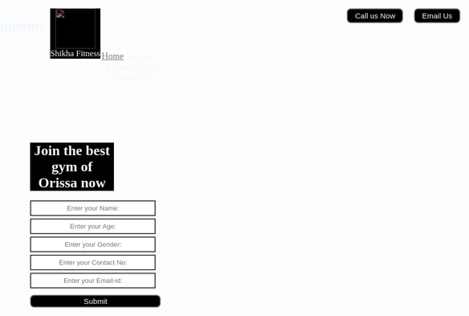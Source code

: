 # dummy-webpage

<!DOCTYPE html>
<html lang="en">

<head>
    <meta charset="UTF-8">
    <meta http-equiv="X-UA-Compatible" content="IE=edge">
    <meta name="viewport" content="width=device-width, initial-scale=1.0">
    <title>Shikha's Fitness</title>
</head>
<link rel="stylesheet" href="https://fonts.google.com/specimen/Balsamiq+Sans?query=bal">
<link rel="stylesheet" href="" class="css/style.css">
<style>
    /* CSS Reset */
    body {
        font-family: 'Balsamiq Sans';
        color: aliceblue;
        margin: 0px;
        padding: 0px;
        background-image: url('pics/hdd.jpg');
        background-repeat: no-repeat;
        background-size: cover;

    }

    .left {
        position: absolute;
        left: 100px;
        top: 20px;
        background-color: black;
        /* margin:18px; */
        display: inline-block;
        /* border: 2px solid red; */
        font-size: 16px;

    }

    .left img {
        width: 80px;
        filter: invert(100%);
    }

    .left div {
        text-align: center;
        font-size: 17px;
        text-align: center;
    }

    .mid {
        display: block;
        width: 33%;
        margin: 20px auto;
        /* border: 2px solid green; */
    }

    .right {
        position: absolute;
        right: 34px;
        top: 20px;
        /* margin: 18px; */
        display: inline-block;
        /* border: 2px solid yellow; */
    }

    .btn {
        font-family: 'Balsamiq Sans';
        margin: 0px 9px;
        background-color: black;
        color: whitesmoke;
        padding: 4px 14px;
        border: 2px solid rgb(99, 98, 98);
        border-radius: 8px;
        font-size: 15px;
        cursor: pointer;
    }

    .btn:hover {
        background-color: rgb(71, 69, 69);
    }

    .navbar {
        display: inline-block;
    }

    .navbar li {
        display: inline-block;
        font-size: 18px;
    }

    .navbar li a {
        color: aliceblue;
        text-decoration: none;
        padding: 3px 3px;
    }

    .navbar li a:hover,
    .navbar li a.active {
        text-decoration: underline;
        color: grey;
    }

    .container {
        /* border: 2px solid rgb(136, 134, 134); */
        margin: 2px 10px;
        padding: 10px;
        width: 33%;
        border-radius: 28px;
        margin-top: 3%;
        margin-left: 10%;
        margin-right: 2%;
    }
    .form-group input{
        font-family: 'Balsamiq Sans';
        text-align: center;
        display: block;
        width: 250px;
        padding: 6px;
        margin: 5px auto;
        border: 2px solid rgb(65, 63, 63);
    }
    .container h1{
        color:aliceblues;
    text-align: center;
        background-color: black;
    }
    .container button{
        display: block;
        margin:13px auto; /*margin: top horizontal */
        /* margin-right: 34px; */
        width: 260px;
        text-align: center;
        padding: 2px;
        
    }
</style>

<body>
    <header class="header">
        <div class="left">
            <!-- left box for logo -->
            <img src="pics/logoo.jpg" alt="">
            <div>Shikha Fitness </div>
        </div>
        <div class="mid">
            <!-- mid for navigation bar -->
            <ul class="navbar">
                <li><a href="#" class="active">Home</a></li>
                <li><a href="#">About Us</a></li>
                <li><a href="#">Fitness Center</a></li>
                <li><a href="#">Contact Us</a></li>
            </ul>
        </div>
        <!-- right box for buttons -->
        <div class="right">
            <button class="btn">Call us Now</button>
            <button class="btn">Email Us</button>
        </div>
    </header>
    <div class="container">
        <h1>Join the best  gym of Orissa now</h1>
        <form action="noaction.php">
            <div class="form-group">
                <input type="text" name="" placeholder="Enter your Name:">
            </div>
            <div class="form-group">
                <input type="text" name="" placeholder="Enter your Age:">
            </div>
            <div class="form-group">
                <input type="text" name="" placeholder="Enter your Gender:">
            </div>
            <div class="form-group">
                <input type="text" name="" placeholder="Enter your Contact No:">
            </div>
            <div class="form-group">
                <input type="text" name="" placeholder="Enter your Email-id:">
            </div>
            <button class="btn">Submit</button>
        </form>
    </div>
</body>

</html>
